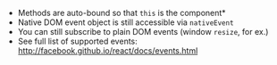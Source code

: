 * Methods are auto-bound so that `this` is the component*
* Native DOM event object is still accessible via `nativeEvent`
* You can still subscribe to plain DOM events (window `resize`, for ex.)
* See full list of supported events: <http://facebook.github.io/react/docs/events.html>